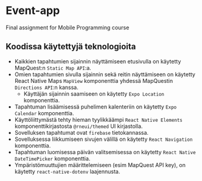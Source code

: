 # Event-app
Final assignment for Mobile Programming course

## Koodissa käytettyjä teknologioita
- Kaikkien tapahtumien sijainnin näyttämiseen etusivulla on käytetty MapQuest:n ``Static Map API``:a.
- Omien tapahtumien sivulla sijainnin sekä reitin näyttämiseen on käytetty React Native Maps ``MapView`` komponenttia yhdessä MapQuestin ``Directions API``:n kanssa.
  - Käyttäjän sijainnin saamiseen on käytetty ``Expo Location`` komponenttia.
- Tapahtuman lisäämisessä puhelimen kalenteriin on käytetty ``Expo Calendar`` komponenttia.
- Käyttöliittymästä tehty hieman tyylikkäämpi ``React Native Elements`` komponenttikirjastosta ``@rneui/themed`` UI kirjastolla.
- Sovelluksen tapahtumat ovat ``firebase`` tietokannassa.
- Sovelluksessa liikkumiseen sivujen välillä on käytetty ``React Navigation`` komponenttia.
- Tapahtuman luomisessa päivän valitsemisessa on käytetty ``React Native DateTimePicker`` komponenttia.
- Ympäristömuuttujien määrittelemiseen (esim MapQuest API key), on käytetty ``react-native-dotenv`` laajennusta.
